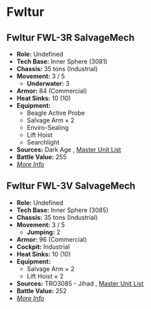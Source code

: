 # Fwltur 

## Fwltur FWL-3R SalvageMech 

- **Role:** Undefined 
- **Tech Base:** Inner Sphere (3081) 
- **Chassis:** 35 tons (Industrial) 
- **Movement:** 3 / 5 
  - **Underwater:** 3 
- **Armor:** 84 (Commercial) 
- **Heat Sinks:** 10 (10) 
- **Equipment:** 
  - Beagle Active Probe 
  - Salvage Arm × 2 
  - Enviro-Sealing 
  - Lift Hoist 
  - Searchlight 
- **Sources:** Dark Age , [Master Unit List](http://masterunitlist.info/Unit/Details/1162) 
- **Battle Value:** 255 
- [*More Info*](fwltur/fwltur_fwl-3r_salvagemech.md) 

## Fwltur FWL-3V SalvageMech 

- **Role:** Undefined 
- **Tech Base:** Inner Sphere (3085) 
- **Chassis:** 35 tons (Industrial) 
- **Movement:** 3 / 5 
  - **Jumping:** 2 
- **Armor:** 96 (Commercial) 
- **Cockpit:** Industrial 
- **Heat Sinks:** 10 (10) 
- **Equipment:** 
  - Salvage Arm × 2 
  - Lift Hoist × 2 
- **Sources:** TRO3085 - Jihad , [Master Unit List](http://masterunitlist.info/Unit/Details/1163) 
- **Battle Value:** 252 
- [*More Info*](fwltur/fwltur_fwl-3v_salvagemech.md) 

